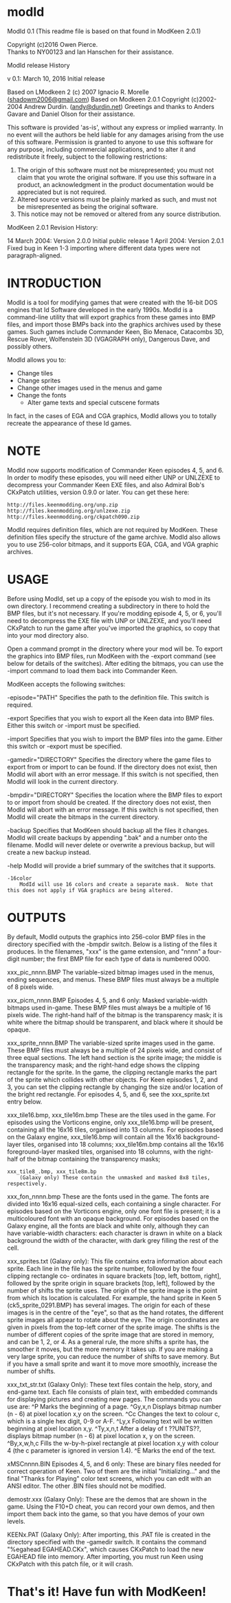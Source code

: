 # modId

ModId 0.1
(This readme file is based on that found in ModKeen 2.0.1)

Copyright (c)2016 Owen Pierce.  
Thanks to NY00123 and Ian Hanschen for their assistance.

ModId release History

v 0.1: March 10, 2016
Initial release

Based on LModkeen 2 (c) 2007 Ignacio R. Morelle (shadowm2006@gmail.com)
Based on Modkeen 2.0.1 Copyright (c)2002-2004 Andrew Durdin. (andy@durdin.net)
Greetings and thanks to Anders Gavare and Daniel Olson for their assistance.

This software is provided 'as-is', without any express or implied warranty.
In no event will the authors be held liable for any damages arising from
the use of this software.
Permission is granted to anyone to use this software for any purpose, including
commercial applications, and to alter it and redistribute it freely, subject
to the following restrictions:
   1. The origin of this software must not be misrepresented; you must not
      claim that you wrote the original software. If you use this software in
      a product, an acknowledgment in the product documentation would be
      appreciated but is not required.
   2. Altered source versions must be plainly marked as such, and must not be
      misrepresented as being the original software.
   3. This notice may not be removed or altered from any source distribution.


ModKeen 2.0.1 Revision History:

14 March 2004: Version 2.0.0
	Initial public release
1 April 2004: Version 2.0.1
	Fixed bug in Keen 1-3 importing where different data types were not
	paragraph-aligned.


INTRODUCTION
============

ModId is a tool for modifying games that were created with the
16-bit DOS engines that Id Software developed in the early 1990s.  ModId is a
command-line utility that will export graphics from these games into BMP files,
and import those BMPs back into the graphics archives used by these games.
Such games include Commander Keen, Bio Menace, Catacombs 3D, Rescue Rover,
Wolfenstein 3D (VGAGRAPH only), Dangerous Dave, and possibly others.

ModId allows you to:

  * Change tiles
  * Change sprites 
  * Change other images used in the menus and game
  * Change the fonts 
	* Alter game texts and special cutscene formats
  
In fact, in the cases of EGA and CGA graphics, ModId allows you to totally
recreate the appearance of these Id games.

NOTE
====

ModId now supports modification of Commander Keen episodes 4, 5, and 6.
In order to modify these episodes, you will need either UNP or UNLZEXE
to decompress your Commander Keen EXE files, and also Admiral Bob's
CKxPatch utilities, version 0.9.0 or later. You can get these here:

    http://files.keenmodding.org/unp.zip
    http://files.keenmodding.org/unlzexe.zip
    http://files.keenmodding.org/ckpatch090.zip

ModId requires definition files, which are not required by ModKeen.  These
definition files specify the structure of the game archive.  ModId also allows
you to use 256-color bitmaps, and it supports EGA, CGA, and VGA graphic
archives.

   
USAGE
=====

Before using ModId, set up a copy of the episode you wish to mod in its own
directory. I recommend creating a subdirectory in there to hold the BMP
files, but it's not necessary. If you're modding episode 4, 5, or 6, you'll
need to decompress the EXE file with UNP or UNLZEXE, and you'll need CKxPatch
to run the game after you've imported the graphics, so copy that into your
mod directory also.

Open a command prompt in the directory where your mod will be. To export the
graphics into BMP files, run ModKeen with the -export command (see below for
details of the switches). After editing the bitmaps, you can use the -import
command to load them back into Commander Keen.

ModKeen accepts the following switches:

  -episode="PATH"
    Specifies the path to the definition file.  This switch is required. 

  -export
    Specifies that you wish to export all the Keen data into BMP files. Either
    this switch or -import must be specified.

  -import
    Specifies that you wish to import the BMP files into the game. Either this switch
    or -export must be specified.

  -gamedir="DIRECTORY"
    Specifies the directory where the game files to export from or import
    to can be found. If the directory does not exist, then ModId will abort with
    an error message. If this switch is not specified, then ModId will look in
    the current directory.

  -bmpdir="DIRECTORY"
    Specifies the location where the BMP files to export to or import from should
    be created. If the directory does not exist, then ModId will abort with an error
    message. If this switch is not specified, then ModId will create the bitmaps
    in the current directory.

  -backup
    Specifies that ModKeen should backup all the files it changes. ModId will create
    backups by appending ".bak" and a number onto the filename. ModId will never
    delete or overwrite a previous backup, but will create a new backup instead.

  -help
    ModId will provide a brief summary of the switches that it supports.

	-16color
		ModId will use 16 colors and create a separate mask.  Note that this does not apply if VGA graphics are being altered.
		


OUTPUTS
=======

By default, ModId outputs the graphics into 256-color BMP files in the directory specified with the -bmpdir switch. Below is a listing of the files it produces. In the filenames, "xxx" is the game extension, and "nnnn" a four-digit number; the first BMP file for each type of data is numbered 0000.

  xxx_pic_nnnn.BMP
    The variable-sized bitmap images used in the menus, ending sequences, and menus.
    These BMP files must always be a multiple of 8 pixels wide.

  xxx_picm_nnnn.BMP
    Episodes 4, 5, and 6 only: Masked variable-width bitmaps used in-game. These BMP files
    must always be a multiple of 16 pixels wide. The right-hand half of the bitmap is the
    transparency mask; it is white where the bitmap should be transparent, and black where
    it should be opaque.

  xxx_sprite_nnnn.BMP
    The variable-sized sprite images used in the game. These BMP files must always be a
    multiple of 24 pixels wide, and consist of three equal sections. The left hand section
    is the sprite image; the middle is the transparency mask; and the right-hand edge
    shows the clipping rectangle for the sprite. In the game, the clipping rectangle marks
    the part of the sprite which collides with other objects. For Keen episodes 1, 2, and 3, you
    can set the clipping rectangle by changing the size and/or location of the bright red
    rectangle. For episodes 4, 5, and 6, see the xxx_sprite.txt entry below.

  xxx_tile16.bmp, xxx_tile16m.bmp
    These are the tiles used in the game. For episodes using the Vorticons engine, only xxx_tile16.bmp will
    be present, containing all the 16x16 tiles, organised into 13 columns. For episodes based on the Galaxy engine, xxx_tile16.bmp will contain all the 16x16 background-layer tiles, organised into 18 columns; xxx_tile16m.bmp contains all the 16x16 foreground-layer masked tiles, organised into 18 columns, with the right-half of the bitmap containing the transparency masks;

	xxx_tile8_.bmp, xxx_tile8m.bp
		(Galaxy only) These contain the unmasked and masked 8x8 tiles, respectively.

  xxx_fon_nnnn.bmp
    These are the fonts used in the game. The fonts are divided into 16x16 equal-sized cells,
    each containing a single character. For episodes based on the Vorticons engine, only one font file is present; it is a multicoloured font with an opaque background. For episodes based on the Galaxy engine, all the fonts are black and white only, although they can have variable-width characters: each character is drawn in white on a black background the width of the character, with dark grey filling the rest of the cell.

  xxx_sprites.txt
    (Galaxy only): This file contains extra information about each sprite. Each line in the file has the sprite number, followed by the four clipping rectangle co- ordinates in square brackets [top, left, bottom, right], followed by the sprite origin in square brackets [top, left], followed by the number of shifts the sprite uses.  The origin of the sprite image is the point from which its location is calculated. For example, the hand sprite in Keen 5 (ck5_sprite_0291.BMP) has several images. The origin for each of these images is in the centre of the "eye", so that as the hand rotates, the different sprite images all appear to rotate about the eye. The origin coordinates are given in pixels from the top-left corner of the sprite image.  The shifts is the number of different copies of the sprite image that are stored in memory, and can be 1, 2, or 4. As a general rule, the more shifts a sprite has, the smoother it moves, but the more memory it takes up. If you are making a very large sprite, you can reduce the number of shifts to save memory. But if you have a small sprite and want it to move more smoothly, increase the number of shifts.

  xxx_txt_str.txt
    (Galaxy Only): These text files contain the help, story, and end-game text.  Each file consists of plain text, with embedded commands for displaying pictures and creating new pages. The commands you can use are:
      ^P           Marks the beginning of a page.
      ^Gy,x,n      Displays bitmap number (n - 6) at pixel location x,y on the screen.
      ^Cc          Changes the text to colour c, which is a single hex digit, 0-9 or A-F.
      ^Ly,x        Following text will be written beginning at pixel location x,y.
      ^Ty,x,n,t    After a delay of t ??UNITS??, displays bitmap number (n - 6) at pixel
                   location x, y on the screen.
      ^By,x,w,h,c  Fills the w-by-h-pixel rectangle at pixel location x,y with colour 4 (the
                   c parameter is ignored in version 1.4).
      ^E           Marks the end of the text.

  xMSCnnnn.BIN
    Episodes 4, 5, and 6 only: These are binary files needed for correct operation of Keen.
    Two of them are the initial "Initializing..." and the final "Thanks for Playing" color
    text screens, which you can edit with an ANSI editor. The other .BIN files should not
    be modified.

  demostr.xxx
    (Galaxy Only): These are the demos that are shown in the game. Using the
    F10+D cheat, you can record your own demos, and then import them back into the game,
    so that you have demos of your own levels.

  KEENx.PAT
    (Galaxy Only): After importing, this .PAT file is created in the directory
    specified with the -gamedir switch. It contains the command "%egahead EGAHEAD.CKx",
    which causes CKxPatch to load the new EGAHEAD file into memory. After importing, you
    must run Keen using CKxPatch with this patch file, or it will crash.


That's it! Have fun with ModKeen!
============================================================================================
